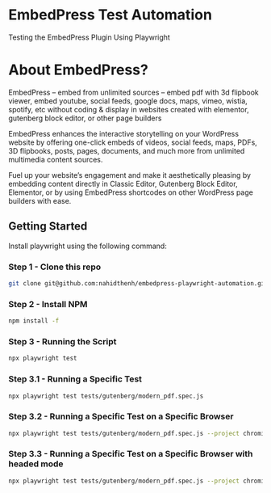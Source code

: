 # EmbedPress Test Automation
Testing the EmbedPress Plugin Using Playwright

# About EmbedPress?

EmbedPress – embed from unlimited sources – embed pdf with 3d flipbook viewer, embed youtube, social feeds, google docs, maps, vimeo, wistia, spotify, etc without coding & display in websites created with elementor, gutenberg block editor, or other page builders

EmbedPress enhances the interactive storytelling on your WordPress website by offering one-click embeds of videos, social feeds, maps, PDFs, 3D flipbooks, posts, pages, documents, and much more from unlimited multimedia content sources.

Fuel up your website’s engagement and make it aesthetically pleasing by embedding content directly in Classic Editor, Gutenberg Block Editor, Elementor, or by using EmbedPress shortcodes on other WordPress page builders with ease.

## Getting Started

Install playwright using the following command:

### Step 1 - Clone this repo
```bash
git clone git@github.com:nahidthenh/embedpress-playwright-automation.git

```
### Step 2 - Install NPM
```bash
npm install -f

```
### Step 3 - Running the Script
```bash
npx playwright test
```

### Step 3.1 - Running a Specific Test
```bash
npx playwright test tests/gutenberg/modern_pdf.spec.js
```

### Step 3.2 - Running a Specific Test on a Specific Browser
```bash
npx playwright test tests/gutenberg/modern_pdf.spec.js --project chromium
```

### Step 3.3 - Running a Specific Test on a Specific Browser with headed mode
```bash
npx playwright test tests/gutenberg/modern_pdf.spec.js --project chromium --headed
```